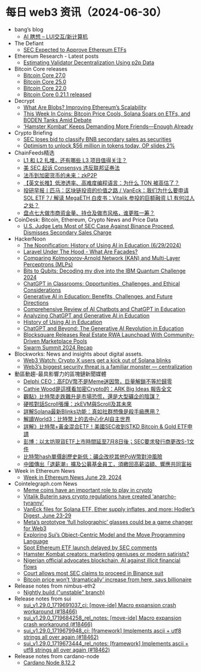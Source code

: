 # 每日 web3 资讯（2024-06-30）

- bang’s blog
  - [AI 瞎想 – LUI交互/新计算机](http://blog.cnbang.net/internet/3932/)
- The Defiant
  - [SEC Expected to Approve Ethereum ETFs](https://thedefiant.io/news/tradfi-and-fintech/sec-expected-to-approve-ethereum-etfs-blackrock-grayscale-await-july-8-decision)
- Ethereum Research - Latest posts
  - [Estimating Validator Decentralization Using p2p Data](https://ethresear.ch/t/estimating-validator-decentralization-using-p2p-data/19920#post_4)
- Bitcoin Core releases
  - [Bitcoin Core 27.0](https://bitcoin.org/en/releases/27.0/)
  - [Bitcoin Core 25.0](https://bitcoin.org/en/releases/25.0/)
  - [Bitcoin Core 22.0](https://bitcoin.org/en/releases/22.0/)
  - [Bitcoin Core 0.21.1 released](https://bitcoin.org/en/releases/0.21.1/)
- Decrypt
  - [What Are Blobs? Improving Ethereum’s Scalability](https://decrypt.co/resources/what-are-blobs-improving-ethereums-scalability)
  - [This Week In Coins: Bitcoin Price Cools, Solana Soars on ETFs, and BODEN Tanks Amid Debate](https://decrypt.co/237634/this-week-in-coins-bitcoin-cools-solana-soars-boden-tanks)
  - [‘Hamster Kombat’ Keeps Demanding More Friends—Enough Already](https://decrypt.co/237629/hamster-kombat-keeps-demanding-more-friends-enough-already)
- Crypto Briefing
  - [SEC loses bid to classify BNB secondary sales as securities](https://cryptobriefing.com/sec-bnb-ruling-court-decision/)
  - [Optimism to unlock $56 million in tokens today, OP slides 2%](https://cryptobriefing.com/optimism-token-unlock-event/)
- ChainFeeds精选
  - [L1 和 L2 扎堆，还有哪些 L3 项目值得关注？](https://www.chainfeeds.xyz/feed/detail/f2176ec8-5579-48a7-9cc8-8565abcaac61)
  - [美 SEC 起诉 Consensys 违反联邦证券法](https://www.chainfeeds.xyz/feed/flash/detail/7d7c3255-72dc-46c9-a1c4-29bf95e946ab)
  - [法币到加密货币的未来：zkP2P](https://www.chainfeeds.xyz/feed/detail/447219fa-6d39-47a5-8785-07e7c0652cd5)
  - [【英文长推】低渗透率、高难度编程语言：为什么 TON 被高估了？](https://www.chainfeeds.xyz/feed/detail/ace32fb0-5d14-4063-bcb3-f6705e63e695)
  - [投研早报丨匹马：区块链投资的价值之路 / VanEck：我们为什么要申请 SOL ETF？/ 解读 MegaETH 白皮书：Vitalik 参投的巨额融资 L1 有何过人之处？](https://substack.chainfeeds.xyz/p/vaneck-sol-etf-megaeth-vitalik-l1)
  - [盘点七大做市商资金量、持仓及做市风格，谁更胜一筹？](https://www.chainfeeds.xyz/feed/detail/90c80b28-276f-446c-9f7c-030c2bcbe407)
- CoinDesk: Bitcoin, Ethereum, Crypto News and Price Data
  - [U.S. Judge Lets Most of SEC Case Against Binance Proceed, Dismisses Secondary Sales Charge](https://www.coindesk.com/policy/2024/06/29/us-judge-lets-most-of-sec-case-against-binance-proceed-dismisses-secondary-sales-charge/?utm_medium=referral&utm_source=rss&utm_campaign=headlines)
- HackerNoon
  - [The Noonification: History of Using AI in Education (6/29/2024)](https://hackernoon.com/6-29-2024-noonification?source=rss)
  - [Laravel Under The Hood -  What Are Facades?](https://hackernoon.com/laravel-under-the-hood-what-are-facades?source=rss)
  - [Comparing Kolmogorov-Arnold Network (KAN) and Multi-Layer Perceptrons (MLPs)](https://hackernoon.com/comparing-kolmogorov-arnold-network-kan-and-multi-layer-perceptrons-mlps?source=rss)
  - [Bits to Qubits: Decoding my dive into the IBM Quantum Challenge 2024](https://hackernoon.com/bits-to-qubits-decoding-my-dive-into-the-ibm-quantum-challenge-2024?source=rss)
  - [ChatGPT in Classrooms: Opportunities, Challenges, and Ethical Considerations](https://hackernoon.com/chatgpt-in-classrooms-opportunities-challenges-and-ethical-considerations?source=rss)
  - [Generative AI in Education: Benefits, Challenges, and Future Directions](https://hackernoon.com/generative-ai-in-education-benefits-challenges-and-future-directions?source=rss)
  - [Comprehensive Review of AI Chatbots and ChatGPT in Education](https://hackernoon.com/comprehensive-review-of-ai-chatbots-and-chatgpt-in-education?source=rss)
  - [Analyzing ChatGPT and Generative AI in Education](https://hackernoon.com/analyzing-chatgpt-and-generative-ai-in-education?source=rss)
  - [History of Using AI in Education](https://hackernoon.com/history-of-using-ai-in-education?source=rss)
  - [ChatGPT and Beyond: The Generative AI Revolution in Education](https://hackernoon.com/chatgpt-and-beyond-the-generative-ai-revolution-in-education?source=rss)
  - [Blocksquare Releases Real Estate RWA Launchpad With Community-Driven Marketplace Pools](https://hackernoon.com/blocksquare-releases-real-estate-rwa-launchpad-with-community-driven-marketplace-pools?source=rss)
  - [Swarm Summit 2024 Recap](https://hackernoon.com/swarm-summit-2024-recap?source=rss)
- Blockworks: News and insights about digital assets.
  - [Web3 Watch: Crypto X users get a kick out of Solana blinks](https://blockworks.co/news/crypto-x-users-solana-blinks)
  - [Web3’s biggest security threat is a familiar monster — centralization](https://blockworks.co/news/web3-security-threat-centralization)
- 動區動趨-最具影響力的區塊鏈新聞媒體
  - [Delphi CEO：高FDV幣不是Meme迷因幣，巨量解鎖不等於歸零](https://www.blocktempo.com/delphi-ceo-high-fdv-coins-are-not-meme-and-large-amount-unlocking-does-not-mean-the-project-is-reset-to-zero/)
  - [Cathie Wood是這樣看加密Crypto的：ARK Big Ideas 報告全文](https://www.blocktempo.com/ark-2023-4-big-ideas-innovative-report/)
  - [觀點》比特幣走跌難升是市場恐慌，還是大型礦企的陰謀？](https://www.blocktempo.com/bitcoin-price-decrease-related-to-mining-machine/)
  - [硬核對話Scroll張燁：zkEVM與Scroll及其未來](https://www.blocktempo.com/the-future-of-zkevm-and-scroll/)
  - [詳解Solana最新Blinks功能：真如社群想像是殺手級應用？](https://www.blocktempo.com/detailed-explanation-of-solanas-latest-blink-function/)
  - [解讀World3：比特幣上的去中心化AI自主世界](https://www.blocktempo.com/world3-decentralized-ai-world-in-bitcoin/)
  - [詳解》比特幣+黃金混合ETF！美國SEC收到STKD Bitcoin & Gold ETF申請](https://www.blocktempo.com/quantify-funds-and-tidal-investments-plan-to-launch-stkd-bitcoin-gold-etf/)
  - [彭博：以太坊現貨ETF上市時間延至7月8日後；SEC要求發行商更改S-1文件](https://www.blocktempo.com/bloomberg-analysts-said-that-the-launch-of-the-ethereum-spot-etf-postponed-to-after-july-8th/)
  - [比特幣hash單價創歷史新低：礦企改挖其他PoW幣對沖風險](https://www.blocktempo.com/cryptoquant-ceo-bitcoin-hash-price-hit-all-time-low-mining-companies-switching-to-other-pow-coins/)
  - [中國傳出「退薪潮」擴及公募基金員工，須繳回高薪溢額、響應共同富裕](https://www.blocktempo.com/is-chinas-economy-deteriorating-salary-clawback-wave-extends-to-mutual-funds/)
- Week in Ethereum News
  - [Week in Ethereum News  June 29, 2024](https://weekinethereumnews.com/week-in-ethereum-news-june-29-2024/)
- Cointelegraph.com News
  - [Meme coins have an important role to play in crypto](https://cointelegraph.com/news/meme-coins-play-important-role-in-crypto)
  - [Vitalik Buterin says crypto regulations have created ‘anarcho-tyranny’](https://cointelegraph.com/news/vitalik-buterin-crypto-regulations-anarcho-tyranny)
  - [VanEck files for Solana ETF, Ether supply inflates, and more: Hodler’s Digest, June 23-29](https://cointelegraph.com/magazine/vaneck-files-for-solana-etf-ether-supply-inflates-hodlers-digest-june-23-29/)
  - [Meta’s prototype ‘full holographic’ glasses could be a game changer for Web3](https://cointelegraph.com/news/meta-prototype-full-holographic-glasses-game-changer-nft-web3)
  - [Exploring Sui’s Object-Centric Model and the Move Programming Language](https://cointelegraph.com/news/sui-object-centric-model-move-programming-language)
  - [Spot Ethereum ETF launch delayed by SEC comments](https://cointelegraph.com/news/sec-delays-ethereum-etf-launch-to-mid-july)
  - [Hamster Kombat creators: marketing geniuses or modern satirists?](https://cointelegraph.com/news/hamster-kombat-creators-marketing-geniuses-or-modern-satirists)
  - [Nigerian official advocates blockchain, AI against illicit financial flows](https://cointelegraph.com/news/blockchain-ai-combat-africa-illicit-financial-flows)
  - [Court allows most SEC claims to proceed in Binance suit](https://cointelegraph.com/news/most-claims-in-binance-sec-case-to-proceed-says-court)
  - [Bitcoin price won’t ‘dramatically’ increase from here, says billionaire](https://cointelegraph.com/news/bitcoin-future-price-wont-dramatically-increase-says-peter-thiel)
- Release notes from nimbus-eth2
  - [Nightly build ("unstable" branch)](https://github.com/status-im/nimbus-eth2/releases/tag/nightly)
- Release notes from sui
  - [sui_v1.29.0_1719691037_ci: [move-ide] Macro expansion crash workaround (#18466)](https://github.com/MystenLabs/sui/releases/tag/sui_v1.29.0_1719691037_ci)
  - [sui_v1.29.0_1719684258_rel_notes: [move-ide] Macro expansion crash workaround (#18466)](https://github.com/MystenLabs/sui/releases/tag/sui_v1.29.0_1719684258_rel_notes)
  - [sui_v1.29.0_1719679948_ci: [framework] Implements ascii + utf8 strings all over again (#18462)](https://github.com/MystenLabs/sui/releases/tag/sui_v1.29.0_1719679948_ci)
  - [sui_v1.29.0_1719673444_rel_notes: [framework] Implements ascii + utf8 strings all over again (#18462)](https://github.com/MystenLabs/sui/releases/tag/sui_v1.29.0_1719673444_rel_notes)
- Release notes from cardano-node
  - [Cardano Node 8.12.2](https://github.com/IntersectMBO/cardano-node/releases/tag/8.12.2)
